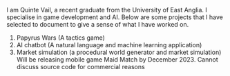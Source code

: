 I am Quinte Vail, a recent graduate from the University of East Anglia. I specialise in game development and AI. Below are some projects that I have selected to document to give a sense of what I have worked on.
1.	Papyrus Wars (A tactics game)
2.	AI chatbot (A natural language and machine learning application)
3.	Market simulation (a procedural world generator and market simulation)
Will be releasing mobile game Maid Match by December 2023. Cannot discuss source code for commercial reasons
<!--
**Quilver/Quilver** is a ✨ _special_ ✨ repository because its `README.md` (this file) appears on your GitHub profile.

Here are some ideas to get you started:

- 🔭 I’m currently working on ...
- 🌱 I’m currently learning ...
- 👯 I’m looking to collaborate on ...
- 🤔 I’m looking for help with ...
- 💬 Ask me about ...
- 📫 How to reach me: ...
- 😄 Pronouns: ...
- ⚡ Fun fact: ...
-->
